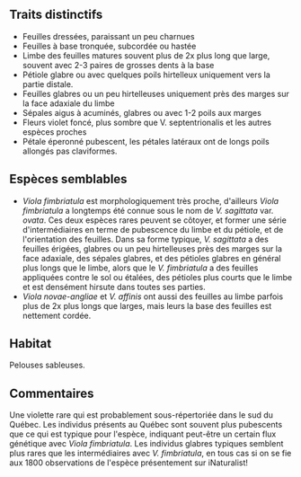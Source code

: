 
<!--
1-https://www.inaturalist.org/observations/74334139
2-https://www.inaturalist.org/observations/74334139
3-https://www.inaturalist.org/observations/74334139
4-https://www.inaturalist.org/observations/74334139
1-https://www.inaturalist.org/observations/27449692
2-https://www.inaturalist.org/observations/97248165
1-https://www.inaturalist.org/observations/73850323
1-https://www.inaturalist.org/observations/133070753
-->

## Traits distinctifs
- Feuilles dressées, paraissant un peu charnues
- Feuilles à base tronquée, subcordée ou hastée
- Limbe des feuilles matures souvent plus de 2x plus long que large, souvent avec 2-3 paires de grosses dents à la base
- Pétiole glabre ou avec quelques poils hirtelleux uniquement vers la partie distale.
- Feuilles glabres ou un peu hirtelleuses uniquement près des marges sur la face adaxiale du limbe
- Sépales aigus à acuminés, glabres ou avec 1-2 poils aux marges
- Fleurs violet foncé, plus sombre que V. septentrionalis et les autres espèces proches
- Pétale éperonné pubescent, les pétales latéraux ont de longs poils allongés pas claviformes.


## Espèces semblables

- _Viola fimbriatula_ est morphologiquement très proche, d'ailleurs _Viola fimbriatula_ a longtemps été connue sous le nom de _V. sagittata_ var. _ovata_. Ces deux espèces rares peuvent se côtoyer, et former une série d'intermédiaires en terme de pubescence du limbe et du pétiole, et de l'orientation des feuilles. Dans sa forme typique, _V. sagittata_ a des feuilles érigées, glabres ou un peu hirtelleuses près des marges sur la face adaxiale, des sépales glabres, et des pétioles glabres en général plus longs que le limbe, alors que le _V. fimbriatula_ a des feuilles appliquées contre le sol ou étalées, des pétioles plus courts que le limbe et est densément hirsute dans toutes ses parties.
- _Viola novae-angliae_ et _V. affinis_ ont aussi des feuilles au limbe parfois plus de 2x plus longs que larges, mais leurs la base des feuilles est nettement cordée. 

## Habitat

Pelouses sableuses.

## Commentaires

Une violette rare qui est probablement sous-répertoriée dans le sud du Québec. Les individus présents au Québec sont souvent plus pubescents que ce qui est typique pour l'espèce, indiquant peut-être un certain flux génétique avec _Viola fimbriatula_. Les individus glabres typiques semblent plus rares que les intermédiaires avec _V. fimbriatula_, en tous cas si on se fie aux 1800 observations de l'espèce présentement sur iNaturalist!


